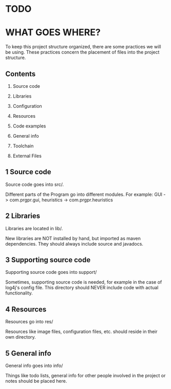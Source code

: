 TODO
====

WHAT GOES WHERE?
================

To keep this project structure organized, there are some practices
we will be using. These practices concern the placement of files
into the project structure.

Contents
--------

1. Source code

2. Libraries

3. Configuration

4. Resources

5. Code examples

6. General info

7. Toolchain

8. External Files

1 Source code
-------------

Source code goes into src/.

Different parts of the Program go into different modules.
For example: GUI -> com.prgpr.gui, heuristics -> com.prgpr.heuristics

2 Libraries
-----------

Libraries are located in lib/.

New libraries are NOT installed by hand, but imported as maven
dependencies. They should always include source and javadocs.

3 Supporting source code
------------------------

Supporting source code goes into support/

Sometimes, supporting source code is needed, for example in the
case of log4j's config file. This directory should NEVER
include code with actual functionality.

4 Resources
-----------

Resources go into res/

Resources like image files, configuration files, etc. should
reside in their own directory.

5 General info
--------------

General info goes into info/

Things like todo lists, general info for other people involved in
the project or notes should be placed here.



